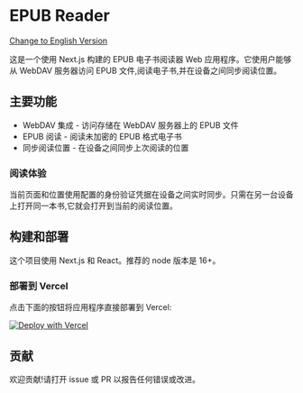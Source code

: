# EPUB Reader

[Change to English Version](README.md)

这是一个使用 Next.js 构建的 EPUB 电子书阅读器 Web 应用程序。它使用户能够从 WebDAV 服务器访问 EPUB 文件,阅读电子书,并在设备之间同步阅读位置。

## 主要功能

- WebDAV 集成 - 访问存储在 WebDAV 服务器上的 EPUB 文件
- EPUB 阅读 - 阅读未加密的 EPUB 格式电子书 
- 同步阅读位置 - 在设备之间同步上次阅读的位置

### 阅读体验

当前页面和位置使用配置的身份验证凭据在设备之间实时同步。只需在另一台设备上打开同一本书,它就会打开到当前的阅读位置。

## 构建和部署

这个项目使用 Next.js 和 React。推荐的 node 版本是 16+。

### 部署到 Vercel

点击下面的按钮将应用程序直接部署到 Vercel:

[![Deploy with Vercel](https://vercel.com/button)](https://vercel.com/new/project?template=https://github.com/kmfb/repub)


## 贡献

欢迎贡献!请打开 issue 或 PR 以报告任何错误或改进。